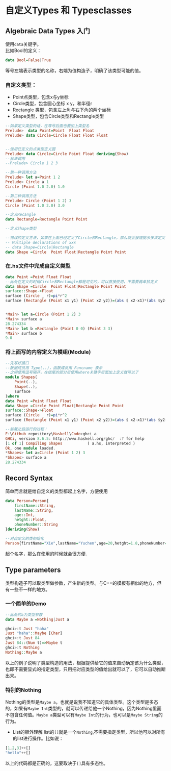 # 自定义Types 和 Typesclasses
## Algebraic Data Types 入门
使用`data`关键字。  
比如Bool的定义：
```Haskell
data Bool=False|True
```
等号左端表示类型的名称，右端为值构造子，明确了该类型可能的值。

### 自定义类型：
- Point点类型，包含x与y坐标
- Circle类型，包含圆心坐标 x y，和半径r
- Rectangle 类型，包含左上角与右下角的两个坐标
- Shape类型，包含Circle类型和Rectangle类型
```Haskell
--如果定义类型的话，在等号后面也要加上类型名
Prelude>  data Point=Point  Float Float 
Prelude> data Circle=Circle Float Float Float 


--使用已定义的点类型定义圆
Prelude> data Circle=Circle Point Float deriving(Show)
--非法调用
--Prelude> Circle 1 2 3

--第一种调用方法
Prelude> let a=Point 1 2
Prelude> Circle a 1
Circle (Point 1.0 2.0) 1.0

--第二种调用方法
Prelude> Circle (Point 1 2) 3
Circle (Point 1.0 2.0) 3.0

--定义Recangle
data Rectangle=Rectangle Point Point

--定义Shape类型

--错误的定义方法，如果在上面已经定义了Circle和Rectangle，那么就会报错提示多次定义
-- Multiple declarations of xxx
-- data Shape=Circle|Rectangle
data Shape =Circle  Point Float|Rectangle Point Point

```


### 在.hs文件中完成自定义类型
```Haskell
data Point =Point Float Float
--此处在定义的时候Circle和Rectangle都是可见的，可以直接使用，不需要再单独定义
data Shape =Circle  Point Float|Rectangle Point Point
surface::Shape->Float
surface (Circle _ r)=pi*r^2
surface (Rectangle (Point x1 y1) (Point x2 y2))=(abs $ x2-x1)*(abs $y2-y1)


*Main> let a=Circle (Point 1 2) 3
*Main> surface a
28.274334
*Main> let b =Rectangle (Point 0 0) (Point 3 3)
*Main> surface b
9.0
```

### 将上面写的内容定义为模组(Module)
```Haskell
--先写好接口
--数据成员用 Type(..)，函数成员用 Funcname 表示
--之间使用逗号隔开，在结尾的部分后使用where关键字后面加上定义就可以了
module Shapes(
    Point(..),
    Shape(..),
    surface
)where
data Point =Point Float Float
data Shape =Circle Point Float|Rectangle Point Point
surface::Shape->Float
surface (Circle _ r)=pi*r^2
surface (Rectangle (Point x1 y1) (Point x2 y2))=(abs $ x2-x1)*(abs $y2-y1)

--装载之后运行的过程：
E:\Github repository\Haskell\Code>ghci a
GHCi, version 8.6.5: http://www.haskell.org/ghc/  :? for help
[1 of 1] Compiling Shapes           ( a.hs, interpreted )
Ok, one module loaded.
*Shapes> let a=Circle (Point 1 2) 3
*Shapes> surface a
28.274334
```

## Record Syntax
简单而言就是给自定义的类型都起上名字，方便使用
```Haskell
data Person=Person{
    firstName::String,
    lastName::String,
    age::Int,
    hetght::Float,
    phoneNumber::String
}deriving(Show)

--对自定义的类初始化
Person{firstName="Xie",lastName="Yuchen",age=20,hetght=1.8,phoneNumber="xxx"}
```
起个名字，那么在使用的时候就会很方便.

## Type parameters
类型构造子可以取类型做参数，产生新的类型。与C++的模板有相似的地方，但有一些不一样的地方。

### 一个简单的Demo
```Haskell
--此处的a为类型参数
data Maybe a =Nothing|Just a

ghci>:t Just "haha"
Just "haha"::Maybe [Char]
ghci>:t Just 84
Just 84::(Num t)=>Maybe t
ghci>:t Nothing
Nothing::Maybe a
```
以上的例子说明了类型构造的用法，根据提供给它的值来自动确定该为什么类型，也即不需要显式的指定类型，只用把对应类型的值给出就可以了，它可以自动推断出来。

### 特别的Nothing
Nothing的类型是`Maybe a`，也就是说我不知道它的具体类型。这个类型是多态的，如果有`Maybe Int`类型的，就可以传递给他一个Nothing，因为Nothing里面不包含任何值。`Maybe a`类型可以有`Maybe Int`的行为，也可以是`Maybe String`的行为。
- List的额外理解
list的`[]`就是一个`Nothing`,不需要指定类型，所以他可以对所有的list进行操作。比如说：  
```Haskell
[1,2,3]++[]
"hello"++[]
```
以上的代码都是正确的，这要取决于`[]`具有多态性。